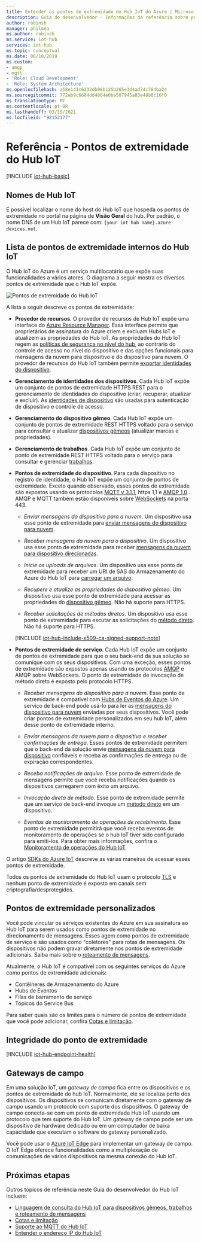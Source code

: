 ```yaml
---
title: Entender os pontos de extremidade do Hub IoT do Azure | Microsoft Docs
description: Guia do desenvolvedor ‑ Informações de referência sobre pontos de extremidade do Hub IoT voltados para o dispositivo e para o serviço.
author: robinsh
manager: philmea
ms.author: robinsh
ms.service: iot-hub
services: iot-hub
ms.topic: conceptual
ms.date: 06/10/2019
ms.custom:
- amqp
- mqtt
- 'Role: Cloud Development'
- 'Role: System Architecture'
ms.openlocfilehash: a58e141c6232db08b125b265e3d4ad74c784ba24
ms.sourcegitcommit: 772eb9c6684dd4864e0ba507945a83e48b8c16f0
ms.translationtype: MT
ms.contentlocale: pt-BR
ms.lasthandoff: 03/19/2021
ms.locfileid: "92152177"
---
```

# <a name="reference---iot-hub-endpoints"></a>Referência - Pontos de extremidade do Hub IoT

[!INCLUDE [iot-hub-basic](../../includes/iot-hub-basic-partial.md)]

## <a name="iot-hub-names"></a>Nomes de Hub IoT

É possível localizar o nome do host do Hub IoT que hospeda os pontos de extremidade no portal na página de **Visão Geral** do hub. Por padrão, o nome DNS de um Hub IoT parece com: `{your iot hub name}.azure-devices.net`.

## <a name="list-of-built-in-iot-hub-endpoints"></a>Lista de pontos de extremidade internos do Hub IoT

O Hub IoT do Azure é um serviço multilocatário que expõe suas funcionalidades a vários atores. O diagrama a seguir mostra os diversos pontos de extremidade que o Hub IoT expõe.

![Pontos de extremidade do Hub IoT](./media/iot-hub-devguide-endpoints/endpoints.png)

A lista a seguir descreve os pontos de extremidade:

* **Provedor de recursos**. O provedor de recursos de Hub IoT expõe uma interface do [Azure Resource Manager](../azure-resource-manager/management/overview.md). Essa interface permite que proprietários de assinatura do Azure criem e excluam Hubs IoT e atualizem as propriedades de Hub IoT. As propriedades do Hub IoT regem as [políticas de segurança no nível do hub](iot-hub-devguide-security.md#access-control-and-permissions), ao contrário do controle de acesso no nível do dispositivo e das opções funcionais para mensagens da nuvem para dispositivo e do dispositivo para nuvem. O provedor de recursos do Hub IoT também permite [exportar identidades do dispositivo](iot-hub-devguide-identity-registry.md#import-and-export-device-identities).

* **Gerenciamento de identidades dos dispositivos**. Cada Hub IoT expõe um conjunto de pontos de extremidade HTTPS REST para o gerenciamento de identidades do dispositivo (criar, recuperar, atualizar e excluir). As [identidades de dispositivo](iot-hub-devguide-identity-registry.md) são usadas para autenticação de dispositivo e controle de acesso.

* **Gerenciamento do dispositivo gêmeo**. Cada Hub IoT expõe um conjunto de pontos de extremidade REST HTTPS voltado para o serviço para consultar e atualizar [dispositivos gêmeos](iot-hub-devguide-device-twins.md) (atualizar marcas e propriedades). 

* **Gerenciamento de trabalhos**. Cada Hub IoT expõe um conjunto de ponto de extremidade REST HTTPS voltado para o serviço para consultar e gerenciar [trabalhos](iot-hub-devguide-jobs.md).

* **Pontos de extremidade do dispositivo**. Para cada dispositivo no registro de identidade, o Hub IoT expõe um conjunto de pontos de extremidade. Exceto quando observado, esses pontos de extremidade são expostos usando os protocolos [MQTT v 3.1.1](https://mqtt.org/), https 1,1 e [AMQP 1,0](https://www.amqp.org/) . AMQP e MQTT também estão disponíveis sobre [WebSockets](https://tools.ietf.org/html/rfc6455) na porta 443.

  * *Enviar mensagens do dispositivo para a nuvem*. Um dispositivo usa esse ponto de extremidade para [enviar mensagens do dispositivo para nuvem](iot-hub-devguide-messages-d2c.md).

  * *Receber mensagens da nuvem para o dispositivo*. Um dispositivo usa esse ponto de extremidade para receber [mensagens da nuvem para dispositivo direcionadas](iot-hub-devguide-messages-c2d.md).

  * *Inicie os uploads de arquivos*. Um dispositivo usa esse ponto de extremidade para receber um URI de SAS do Armazenamento do Azure do Hub IoT para [carregar um arquivo](iot-hub-devguide-file-upload.md).

  * *Recupere e atualize as propriedades do dispositivo gêmeo*. Um dispositivo usa esse ponto de extremidade para acessar as propriedades do [dispositivo gêmeo](iot-hub-devguide-device-twins.md). Não há suporte para HTTPS.

  * *Receber solicitações de métodos diretos*. Um dispositivo usa esse ponto de extremidade para escutar as solicitações do [método direto](iot-hub-devguide-direct-methods.md). Não há suporte para HTTPS.

  [!INCLUDE [iot-hub-include-x509-ca-signed-support-note](../../includes/iot-hub-include-x509-ca-signed-support-note.md)]

* **Pontos de extremidade de serviço**. Cada Hub IoT expõe um conjunto de pontos de extremidade para que o seu back-end da sua solução se comunique com os seus dispositivos. Com uma exceção, esses pontos de extremidade são expostos apenas usando os protocolos [AMQP](https://www.amqp.org/) e AMQP sobre WebSockets. O ponto de extremidade de invocação de método direto é exposto pelo protocolo HTTPS.
  
  * *Receber mensagens do dispositivo para a nuvem*. Esse ponto de extremidade é compatível com [Hubs de Eventos do Azure](https://azure.microsoft.com/documentation/services/event-hubs/). Um serviço de back-end pode usá-lo para ler as [mensagens do dispositivo para nuvem](iot-hub-devguide-messages-d2c.md) enviadas por seus dispositivos. Você pode criar pontos de extremidade personalizados em seu hub IoT, além desse ponto de extremidade interno.
  
  * *Enviar mensagens da nuvem para o dispositivo e receber confirmações de entrega*. Esses pontos de extremidade permitem que o back-end da solução envie [mensagens da nuvem para dispositivo](iot-hub-devguide-messages-c2d.md) confiáveis e receba as confirmações de entrega ou de expiração correspondentes.
  
  * *Receba notificações de arquivo*. Esse ponto de extremidade de mensagens permite que você receba notificações quando os dispositivos carregarem com êxito um arquivo. 
  
  * *Invocação direta de método*. Esse ponto de extremidade permite que um serviço de back-end invoque um [método direto](iot-hub-devguide-direct-methods.md) em um dispositivo.
  
  * *Eventos de monitoramento de operações de recebimento*. Esse ponto de extremidade permitirá que você receba eventos de monitoramento de operações se o hub IoT tiver sido configurado para emiti-los. Para obter mais informações, confira o [Monitoramento de operações do Hub IoT](iot-hub-operations-monitoring.md).

O artigo [SDKs do Azure IoT](iot-hub-devguide-sdks.md) descreve as várias maneiras de acessar esses pontos de extremidade.

Todos os pontos de extremidade do Hub IoT usam o protocolo [TLS](https://tools.ietf.org/html/rfc5246) e nenhum ponto de extremidade é exposto em canais sem criptografia/desprotegidos.

## <a name="custom-endpoints"></a>Pontos de extremidade personalizados

Você pode vincular os serviços existentes do Azure em sua assinatura ao Hub IoT para serem usados como pontos de extremidade no direcionamento de mensagens. Esses agem como pontos de extremidade de serviço e são usados como "coletores" para rotas de mensagens. Os dispositivos não podem gravar diretamente nos pontos de extremidade adicionais. Saiba mais sobre o [roteamento de mensagens](../iot-hub/iot-hub-devguide-messages-d2c.md).

Atualmente, o Hub IoT é compatível com os seguintes serviços do Azure como pontos de extremidade adicionais:

* Contêineres de Armazenamento do Azure
* Hubs de Eventos
* Filas de barramento de serviço
* Tópicos do Service Bus

Para saber quais são os limites para o número de pontos de extremidade que você pode adicionar, confira [Cotas e limitação](iot-hub-devguide-quotas-throttling.md).

## <a name="endpoint-health"></a>Integridade do ponto de extremidade

[!INCLUDE [iot-hub-endpoint-health](../../includes/iot-hub-include-endpoint-health.md)]

## <a name="field-gateways"></a>Gateways de campo

Em uma solução IoT, um *gateway de campo* fica entre os dispositivos e os pontos de extremidade do hub IoT. Normalmente, ele se localiza perto dos dispositivos. Os dispositivos se comunicam diretamente com o gateway de campo usando um protocolo com suporte dos dispositivos. O gateway de campo conecta-se com um ponto de extremidade Hub IoT usando um protocolo que tem suporte do Hub IoT. Um gateway de campo pode ser um dispositivo de hardware dedicado ou em um computador de baixa capacidade que executam o software do gateway personalizado.

Você pode usar o [Azure IoT Edge](../iot-edge/index.yml) para implementar um gateway de campo. O IoT Edge oferece funcionalidades como a multiplexação de comunicações de vários dispositivos na mesma conexão do Hub IoT.

## <a name="next-steps"></a>Próximas etapas

Outros tópicos de referência neste Guia do desenvolvedor do Hub IoT incluem:

* [Linguagem de consulta do Hub IoT para dispositivos gêmeos, trabalhos e roteamento de mensagens](iot-hub-devguide-query-language.md)
* [Cotas e limitação](iot-hub-devguide-quotas-throttling.md)
* [Suporte ao MQTT do Hub IoT](iot-hub-mqtt-support.md)
* [Entender o endereço IP do Hub IoT](iot-hub-understand-ip-address.md)
